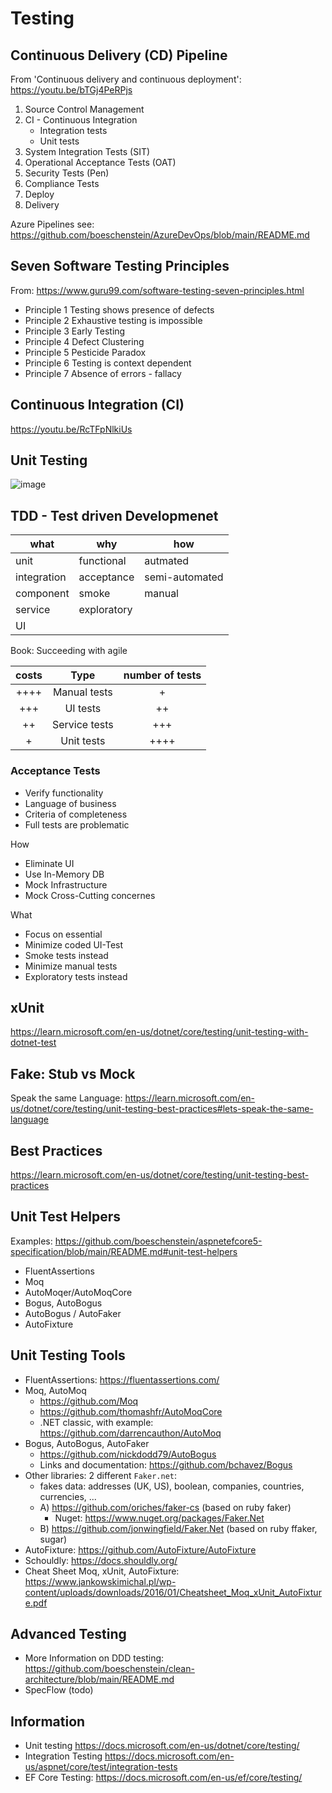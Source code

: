 # Testing

## Continuous Delivery (CD) Pipeline

From 'Continuous delivery and continuous deployment': <https://youtu.be/bTGj4PeRPjs>

1. Source Control Management
1. CI - Continuous Integration
    - Integration tests
    - Unit tests
1. System Integration Tests (SIT)
1. Operational Acceptance Tests (OAT)
1. Security Tests (Pen)
1. Compliance Tests
1. Deploy
1. Delivery

Azure Pipelines see: https://github.com/boeschenstein/AzureDevOps/blob/main/README.md

## Seven Software Testing Principles

From: <https://www.guru99.com/software-testing-seven-principles.html>

- Principle 1 Testing shows presence of defects
- Principle 2 Exhaustive testing is impossible
- Principle 3 Early Testing
- Principle 4 Defect Clustering
- Principle 5 Pesticide Paradox
- Principle 6 Testing is context dependent
- Principle 7 Absence of errors - fallacy

## Continuous Integration (CI)

<https://youtu.be/RcTFpNlkiUs>

## Unit Testing

![image](https://user-images.githubusercontent.com/38001274/200137405-897b22b6-d97e-45ed-a0d0-ed116d161e13.png)

## TDD - Test driven Developmenet

what        | why         | how
----------- | ----------- | --------------
unit        | functional  | autmated
integration | acceptance  | semi-automated
component   | smoke       | manual
service     | exploratory | 
UI          |             | 

Book: Succeeding with agile

| costs | Type          | number of tests  | 
| :---: | :-----------: | :--------------: | 
| ++++  | Manual tests  | +                | 
| +++   | UI tests      | ++               | 
| ++    | Service tests | +++              | 
| +     | Unit tests    | ++++             | 

### Acceptance Tests

- Verify functionality
- Language of business
- Criteria of completeness
- Full tests are problematic

How

- Eliminate UI
- Use In-Memory DB 
- Mock Infrastructure 
- Mock Cross-Cutting concernes

What

- Focus on essential
- Minimize coded UI-Test
- Smoke tests instead
- Minimize manual tests
- Exploratory tests instead

## xUnit

<https://learn.microsoft.com/en-us/dotnet/core/testing/unit-testing-with-dotnet-test>

## Fake: Stub vs Mock

Speak the same Language: <https://learn.microsoft.com/en-us/dotnet/core/testing/unit-testing-best-practices#lets-speak-the-same-language>

## Best Practices

<https://learn.microsoft.com/en-us/dotnet/core/testing/unit-testing-best-practices>

## Unit Test Helpers

Examples: https://github.com/boeschenstein/aspnetefcore5-specification/blob/main/README.md#unit-test-helpers

- FluentAssertions
- Moq
- AutoMoqer/AutoMoqCore
- Bogus, AutoBogus
- AutoBogus / AutoFaker
- AutoFixture

## Unit Testing Tools

- FluentAssertions: <https://fluentassertions.com/>
- Moq, AutoMoq
  - <https://github.com/Moq>
  - <https://github.com/thomashfr/AutoMoqCore>
  - .NET classic, with example: <https://github.com/darrencauthon/AutoMoq>
- Bogus, AutoBogus, AutoFaker
    - <https://github.com/nickdodd79/AutoBogus>
    - Links and documentation: <https://github.com/bchavez/Bogus>
- Other libraries: 2 different `Faker.net`:
  - fakes data: addresses (UK, US), boolean, companies, countries, currencies, ...
  - A) <https://github.com/oriches/faker-cs> (based on ruby faker)
    - Nuget: <https://www.nuget.org/packages/Faker.Net>
  - B) <https://github.com/jonwingfield/Faker.Net> (based on ruby ffaker, sugar)
- AutoFixture: <https://github.com/AutoFixture/AutoFixture>
- Schouldly: <https://docs.shouldly.org/>
- Cheat Sheet Moq, xUnit, AutoFixture: <https://www.jankowskimichal.pl/wp-content/uploads/downloads/2016/01/Cheatsheet_Moq_xUnit_AutoFixture.pdf>

## Advanced Testing

- More Information on DDD testing: https://github.com/boeschenstein/clean-architecture/blob/main/README.md
- SpecFlow (todo)

## Information

- Unit testing <https://docs.microsoft.com/en-us/dotnet/core/testing/>
- Integration Testing <https://docs.microsoft.com/en-us/aspnet/core/test/integration-tests>
- EF Core Testing: <https://docs.microsoft.com/en-us/ef/core/testing/>
